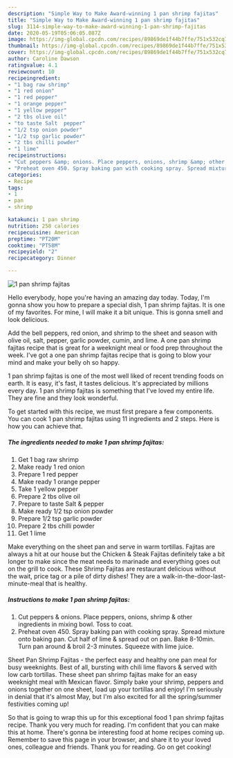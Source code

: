 ```yaml
---
description: "Simple Way to Make Award-winning 1 pan shrimp fajitas"
title: "Simple Way to Make Award-winning 1 pan shrimp fajitas"
slug: 3114-simple-way-to-make-award-winning-1-pan-shrimp-fajitas
date: 2020-05-19T05:06:05.087Z
image: https://img-global.cpcdn.com/recipes/89869de1f44b7ffe/751x532cq70/1-pan-shrimp-fajitas-recipe-main-photo.jpg
thumbnail: https://img-global.cpcdn.com/recipes/89869de1f44b7ffe/751x532cq70/1-pan-shrimp-fajitas-recipe-main-photo.jpg
cover: https://img-global.cpcdn.com/recipes/89869de1f44b7ffe/751x532cq70/1-pan-shrimp-fajitas-recipe-main-photo.jpg
author: Caroline Dawson
ratingvalue: 4.1
reviewcount: 10
recipeingredient:
- "1 bag raw shrimp"
- "1 red onion"
- "1 red pepper"
- "1 orange pepper"
- "1 yellow pepper"
- "2 tbs olive oil"
- "to taste Salt  pepper"
- "1/2 tsp onion powder"
- "1/2 tsp garlic powder"
- "2 tbs chilli powder"
- "1 lime"
recipeinstructions:
- "Cut peppers &amp; onions. Place peppers, onions, shrimp &amp; other ingredients in mixing bowl. Toss to coat."
- "Preheat oven 450. Spray baking pan with cooking spray. Spread mixture onto baking pan. Cut half of lime &amp; spread out on pan. Bake 8-10min. Turn pan around &amp; broil 2-3 minutes. Squeeze with lime juice."
categories:
- Recipe
tags:
- 1
- pan
- shrimp

katakunci: 1 pan shrimp 
nutrition: 258 calories
recipecuisine: American
preptime: "PT20M"
cooktime: "PT58M"
recipeyield: "2"
recipecategory: Dinner

---
```



![1 pan shrimp fajitas](https://img-global.cpcdn.com/recipes/89869de1f44b7ffe/751x532cq70/1-pan-shrimp-fajitas-recipe-main-photo.jpg)

Hello everybody, hope you're having an amazing day today. Today, I'm gonna show you how to prepare a special dish, 1 pan shrimp fajitas. It is one of my favorites. For mine, I will make it a bit unique. This is gonna smell and look delicious.

Add the bell peppers, red onion, and shrimp to the sheet and season with olive oil, salt, pepper, garlic powder, cumin, and lime. A one pan shrimp fajitas recipe that is great for a weeknight meal or food prep throughout the week. I&#39;ve got a one pan shrimp fajitas recipe that is going to blow your mind and make your belly oh so happy.

1 pan shrimp fajitas is one of the most well liked of recent trending foods on earth. It is easy, it's fast, it tastes delicious. It's appreciated by millions every day. 1 pan shrimp fajitas is something that I've loved my entire life. They are fine and they look wonderful.


To get started with this recipe, we must first prepare a few components. You can cook 1 pan shrimp fajitas using 11 ingredients and 2 steps. Here is how you can achieve that.

<!--inarticleads1-->

##### The ingredients needed to make 1 pan shrimp fajitas:

1. Get 1 bag raw shrimp
1. Make ready 1 red onion
1. Prepare 1 red pepper
1. Make ready 1 orange pepper
1. Take 1 yellow pepper
1. Prepare 2 tbs olive oil
1. Prepare to taste Salt &amp; pepper
1. Make ready 1/2 tsp onion powder
1. Prepare 1/2 tsp garlic powder
1. Prepare 2 tbs chilli powder
1. Get 1 lime


Make everything on the sheet pan and serve in warm tortillas. Fajitas are always a hit at our house but the Chicken &amp; Steak Fajitas definitely take a bit longer to make since the meat needs to marinade and everything goes out on the grill to cook. These Shrimp Fajitas are restaurant delicious without the wait, price tag or a pile of dirty dishes! They are a walk-in-the-door-last-minute-meal that is healthy. 

<!--inarticleads2-->

##### Instructions to make 1 pan shrimp fajitas:

1. Cut peppers &amp; onions. Place peppers, onions, shrimp &amp; other ingredients in mixing bowl. Toss to coat.
1. Preheat oven 450. Spray baking pan with cooking spray. Spread mixture onto baking pan. Cut half of lime &amp; spread out on pan. Bake 8-10min. Turn pan around &amp; broil 2-3 minutes. Squeeze with lime juice.


Sheet Pan Shrimp Fajitas - the perfect easy and healthy one pan meal for busy weeknights. Best of all, bursting with chili lime flavors &amp; served with low carb tortillas. These sheet pan shrimp fajitas make for an easy weeknight meal with Mexican flavor. Simply bake your shrimp, peppers and onions together on one sheet, load up your tortillas and enjoy! I&#39;m seriously in denial that it&#39;s almost May, but I&#39;m also excited for all the spring/summer festivities coming up! 

So that is going to wrap this up for this exceptional food 1 pan shrimp fajitas recipe. Thank you very much for reading. I'm confident that you can make this at home. There's gonna be interesting food at home recipes coming up. Remember to save this page in your browser, and share it to your loved ones, colleague and friends. Thank you for reading. Go on get cooking!

